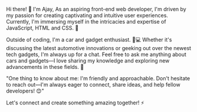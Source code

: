 Hi there!
👋 I'm Ajay, 
 As an aspiring front-end web developer, I'm driven by my passion for creating captivating and intuitive user experiences. Currently, I'm immersing myself in the intricacies and expertise of JavaScript, HTML and CSS. 🌱

Outside of coding, I'm a car and gadget enthusiast. 🚗💻 Whether it's discussing the latest automotive innovations or geeking out over the newest tech gadgets, I'm always up for a chat.
Feel free to ask me anything about cars and gadgets—I love sharing my knowledge and exploring new advancements in these fields. 💬

"One thing to know about me: I'm friendly and approachable. Don't hesitate to reach out—I'm always eager to connect, share ideas, and help fellow developers! 😊"

Let's connect and create something amazing together! ⚡

